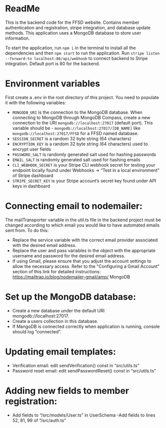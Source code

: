 # ReadMe
This is the backend code for the FFSD website. Contains member authentication and registration, stripe integration, and database update methods. This application uses a MongoDB database to store user information.

To start the application, run `npm i` in the terminal to install all the dependencies and then `npm start` to run the application. Run `stripe listen --forward-to localhost:80/api/webhook` to connect backend to Stripe integration. Default port is 80 for the backend.

# Environment variables
First create a .env in the root directory of this project. You need to populate it with the following variables:

- `MONGODB_URI` is the connection to the MongoDB database. When connecting to MongoDB through MongoDB Compass, create a new connection to the URI `mongodb://localhost:27017` (default port). This variable should be - `mongodb://localhost:27017/[DB_NAME]` like `mongodb://localhost:27017/FFSD` for a FFSD named database.
- `SESSION_SECRET` is a random 32 byte string (64 characters)
- `ENCRYPTION_KEY` is a random 32 byte string (64 characters) used to encrypt user fields
- `PASSWORD_SALT` is randomly generated salt used for hashing passwords
- `EMAIL_SALT` is randomly generated salt used for hashing emails
- `CLI_WEBHOOK_SECRET` is your Stripe CLI webhook secret for testing your endpoint locally found under Webhooks → “Test in a local environment” of Stripe dashboard
- `STRIPE_SECRET_KEY` is your Stripe account’s secret key found under API keys in dashboard

# Connecting email to nodemailer:
The mailTransporter variable in the util.ts file in the backend project must be changed according to which email you would like to have automated emails sent from. To do this:
- Replace the service variable with the correct email provider associated with the desired email address.
- Replace the user and pass variables in the object with the appropriate username and password for the desired email address.
- If using Gmail, please ensure that you adjust the account settings to allow the necessary access. Refer to the "Configuring a Gmail Account" section of this link for detailed instructions: https://mailtrap.io/blog/nodemailer-gmail/amp/
MongoDB

# Set up the MongoDB database:
- Create a new database under the default URI mongodb://localhost:27017.
- Create a users collection in this database.
- If MangoDB is connected correctly when application is running, console should log “connected”.

# Updating email templates:
- Verification email: edit sendVerification() const in “src/utils.ts”
- Password reset email: edit sendPasswordReset() const in “src/utils.ts”

# Adding new fields to member registration:
- Add fields to “/src/models/User.ts” in UserSchema
-Add fields to lines 52, 81, 99 of “/src/auth.ts”

